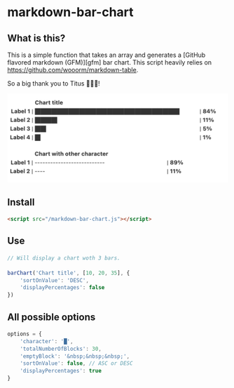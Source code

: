 # markdown-bar-chart

## What is this?

This is a simple function that takes an array and generates a [GitHub flavored
markdown (GFM)][gfm] bar chart. This script heavily relies on https://github.com/wooorm/markdown-table. 

So a big thank you to Titus 🎉🎉🎉!   

![Example](https://github.com/robiningelbrecht/markdown-bar-chart/raw/master/example.png)

## Install

```html
<script src="/markdown-bar-chart.js"></script>
```

## Use

```js
// Will display a chart woth 3 bars.

barChart('Chart title', [10, 20, 35], {
    'sortOnValue': 'DESC',
    'displayPercentages': false
})
```

## All possible options

```js
options = {
    'character': '█',
    'totalNumberOfBlocks': 30,
    'emptyBlock': '&nbsp;&nbsp;&nbsp;',
    'sortOnValue': false, // ASC or DESC
    'displayPercentages': true
}
```




